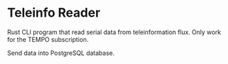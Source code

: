 # Teleinfo Reader

Rust CLI program that read serial data from teleinformation flux.
Only work for the TEMPO subscription.

Send data into PostgreSQL database.


